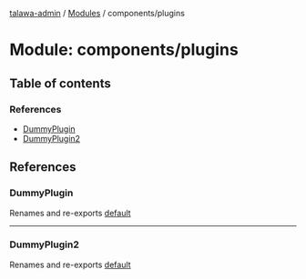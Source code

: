 [talawa-admin](../README.md) / [Modules](../modules.md) / components/plugins

# Module: components/plugins

## Table of contents

### References

- [DummyPlugin](components_plugins.md#dummyplugin)
- [DummyPlugin2](components_plugins.md#dummyplugin2)

## References

### DummyPlugin

Renames and re-exports [default](components_plugins_DummyPlugin_DummyPlugin.md#default)

---

### DummyPlugin2

Renames and re-exports [default](components_plugins_DummyPlugin2_DummyPlugin2.md#default)
